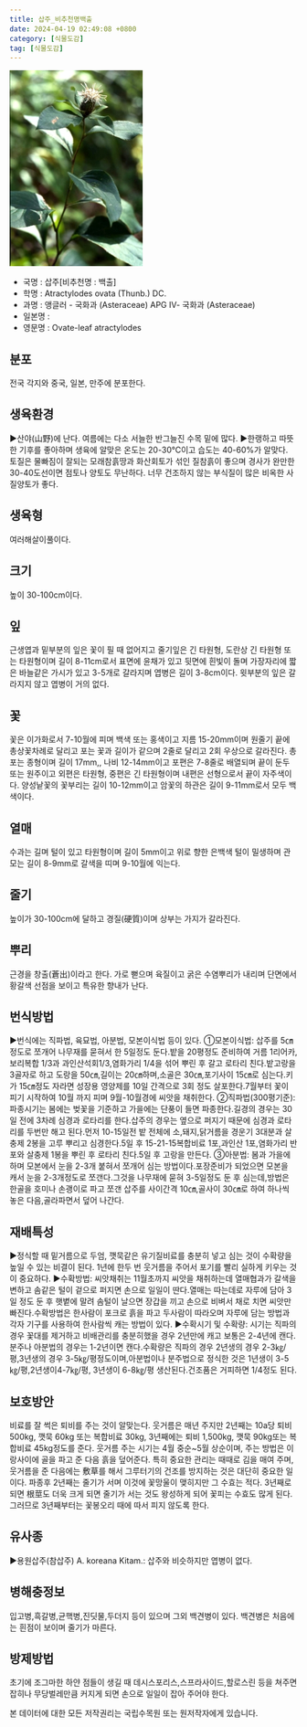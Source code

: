 ```yaml
---
title: 삽주_비추천명백출
date: 2024-04-19 02:49:08 +0800
category: [식물도감]
tag: [식물도감]
---
```




![삽주[비추천명 : 백출]](/assets/img/fileUpload/plants/basic/Compositae/Atractylodes/7921/1_th2.JPG)
- 국명 : 삽주[비추천명 : 백출]
- 학명 : Atractylodes ovata (Thunb.) DC.
- 과명 : 앵글러 - 국화과 (Asteraceae) APG Ⅳ- 국화과 (Asteraceae)
- 일본명 : 
- 영문명 : Ovate-leaf atractylodes


## 분포
전국 각지와 중국, 일본, 만주에 분포한다.
## 생육환경
▶산야(山野)에 난다. 여름에는 다소 서늘한 반그늘진 수목 밑에 많다. 
▶한랭하고 따뜻한 기후를 좋아하며 생육에 알맞은 온도는 20-30℃이고 습도는 40-60%가 알맞다. 토질은 물빠짐이 잘되는 모래참흙땅과 화산회토가 섞인 질참흙이 좋으며 경사가 완만한 30-40도선이면 점토나 양토도 무난하다. 너무 건조하지 않는 부식질이 많은 비옥한 사질양토가 좋다.
## 생육형
여러해살이풀이다.
## 크기
높이 30-100cm이다.
## 잎
근생엽과 밑부분의 잎은 꽃이 필 때 없어지고 줄기잎은 긴 타원형, 도란상 긴 타원형 또는 타원형이며 길이 8-11cm로서 표면에 윤채가 있고 뒷면에 흰빛이 돌며 가장자리에 짧은 바늘같은 가시가 있고 3-5개로 갈라지며 엽병은 길이 3-8cm이다. 윗부분의 잎은 갈라지지 않고 엽병이 거의 없다.
## 꽃
꽃은 이가화로서 7-10월에 피며 백색 또는 홍색이고 지름 15-20mm이며 원줄기 끝에 총상꽃차례로 달리고 포는 꽃과 길이가 같으며 2줄로 달리고 2회 우상으로 갈라진다. 총포는 종형이며 길이 17mm,, 나비 12-14mm이고 포편은 7-8줄로 배열되며 끝이 둔두 또는 원주이고 외편은 타원형, 중편은 긴 타원형이며 내편은 선형으로서 끝이 자주색이다. 양성낱꽃의 꽃부리는 길이 10-12mm이고 암꽃의 하관은 길이 9-11mm로서 모두 백색이다.
## 열매
수과는 길며 털이 있고 타원형이며 길이 5mm이고 위로 향한 은백색 털이 밀생하며 관모는 길이 8-9mm로 갈색을 띠며 9-10월에 익는다.
## 줄기
높이가 30-100cm에 달하고 경질(硬質)이며 상부는 가지가 갈라진다.
## 뿌리
근경을 창출(蒼出)이라고 한다. 가로 뻗으며 육질이고 굵은 수염뿌리가 내리며 단면에서 황갈색 선점을 보이고 특유한 향내가 난다.
## 번식방법
▶번식에는 직파법, 육묘법, 아분법, 모본이식법 등이 있다.
①모본이식법: 삽주를 5㎝정도로 쪼개어 나무재를 묻혀서 한 5일정도 둔다.밭을 20평정도 준비하여 거름 1리어카,보리복합 1/3과 과인산석회1/3,염화가리 1/4을 섞어 뿌린 후 갈고 로타리 친다.밭고랑을 3골자로 하고 도랑을 50㎝,길이는 20㎝하며,소골은 30㎝,포기사이 15㎝로 심는다.키가 15㎝정도 자라면 성장용 영양제를 10일 간격으로 3회 정도 살포한다.7월부터 꽃이 피기 시작하여 10월 까지 피며 9월-10월경에 씨앗을 채취한다.
②직파법(300평기준): 파종시기는 봄에는 벚꽃을 기준하고 가을에는 단풍이 들면 파종한다.길경의 경우는 30일 전에 3차례 심경과 로타리를 한다.삽주의 경우는 옆으로 퍼지기 때문에 심경과 로타리를 두번만 해고 된다.먼저 10-15일전 밭 전체에 소,돼지,닭거름을 경운기 3대분과 살충제 2봉을 고루 뿌리고 심경한다.5일 후 15-21-15복합비료 1포,과인산 1포,염화가리 반포와 살충제 1봉을 뿌린 후 로타리 친다.5일 후 고랑을 만든다.
③아분법: 봄과 가을에 하며 모본에서 눈을 2-3개 붙혀서 쪼개어 심는 방법이다.포장준비가 되었으면 모본을 캐서 눈을 2-3개정도로 쪼갠다.그것을 나무재에 묻혀 3-5일정도 둔 후 심는데,방법은 한골을 호미나 손괭이로 파고 쪼갠 삽주를 사이간격 10㎝,골사이 30㎝로 하여 하나씩 놓은 다음,골라파면서 덮어 나간다.
## 재배특성
▶정식할 때 밑거름으로 두엄, 깻묵같은 유기질비료를 충분히 넣고 심는 것이 수확량을 높일 수 있는 비결이 된다. 1년에 한두 번 웃거름을 주어서 포기를 빨리 실하게 키우는 것이 중요하다.
▶수확방법: 씨앗채취는 11월초까지 씨앗을 채취하는데 열매협과가 갈색을 변하고 솜같은 털이 겉으로 퍼지면 손으로 일일이 딴다.열매는 따는데로 자루에 담아 3일 정도 둔 후 햇볕에 말려 솜털이 날으면 장갑을 끼고 손으로 비벼서 채로 치면 씨앗만 빠진다.수확방법은 한사람이 포크로 흙을 파고 두사람이 따라오며 자루에 담는 방법과 각자 기구를 사용하여 한사람씩 캐는 방법이 있다.
▶수확시기 및 수확량: 시기는 직파의 경우 꽃대를 제거하고 비배관리를 충분히했을 경우 2년만에 캐고 보통은 2-4년에 캔다.분주나 아분법의 경우는 1-2년이면 캔다.수확량은 직파의 경우 2년생의 경우 2-3㎏/평,3년생의 경우 3-5㎏/평정도이며,아분법이나 분주법으로 정식한 것은 1년생이 3-5㎏/평,2년생이4-7㎏/평,  3년생이 6-8㎏/평 생산된다.건조품은 거피하면 1/4정도 된다.
## 보호방안
비료를 잘 썩은 퇴비를 주는 것이 알맞는다. 웃거름은 매년 주지만 2년째는 10a당 퇴비 500kg, 깻묵 60kg 또는 복합비료 30kg, 3년째에는 퇴비 1,500kg, 깻묵 90kg또는 복합비료 45kg정도를 준다.  웃거름 주는 시기는 4월 중순~5월 상순이며, 주는 방법은 이랑사이에 골을 파고 준 다음 흙을 덮어준다.
특히 중요한 관리는 때때로 김을 매여 주며, 웃거름을 준 다음에는 敷草를 해서 그루터기의 건조를 방지하는 것은 대단히 중요한 일이다.  파종후 2년째는 줄기가 서며 이것에 꽃망울이 맺히지만 그 수효는 적다.  3년째로 되면 根莖도 더욱 크게 되면 줄기가 서는 것도 왕성하게 되어 꽃피는 수효도 많게 된다.  그러므로 3년째부터는 꽃봉오리 때에 따서 피지 않도록 한다.
## 유사종
▶용원삽주(참삽주) A. koreana Kitam.: 삽주와 비슷하지만 엽병이 없다.
## 병해충정보
입고병,흑갈병,균핵병,진딧물,두더지 등이 있으며 그외 백견병이 있다. 백견병은 처음에는 흰점이 보이며 줄기가 마른다.
## 방제방법
초기에 조그마한 하얀 점들이 생길 때 데시스포리스,스프라사이드,할로스린 등을 쳐주면 잡히나 무당벌레만큼 커지게 되면 손으로 일일이 잡아 주어야 한다.






본 데이터에 대한 모든 저작권리는 국립수목원 또는 원저작자에게 있습니다.
